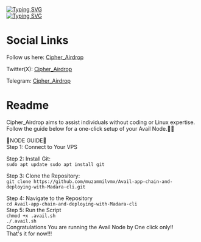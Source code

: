 [![Typing SVG](https://readme-typing-svg.demolab.com/?lines=Avail+Appchain+Node+One+Click+Install)](https://git.io/typing-svg)<br>
[![Typing SVG](https://readme-typing-svg.demolab.com/?lines=By+Cipher_Airdrop)](https://git.io/typing-svg)

<h1>Social Links</h1>

Follow us here: [Cipher_Airdrop](https://linktr.ee/cadrop)

Twitter(X): [Cipher_Airdrop](https://x.com/cipher_airdrop)

Telegram: [Cipher_Airdrop](https://t.me/+tFmYJSANTD81MzE1)


<h1>Readme</h1>
Cipher_Airdrop aims to assist individuals without coding or Linux expertise. Follow the guide below for a one-click setup of your Avail Node.👏😒

🌟NODE GUIDE🌟<br>
Step 1: Connect to Your VPS

Step 2: Install Git:<br>
`sudo apt update
sudo apt install git
`

Step 3: Clone the Repository:<br>
`git clone https://github.com/muzammilvmx/Avail-app-chain-and-deploying-with-Madara-cli.git
`<br>

Step 4: Navigate to the Repository<br>
`cd Avail-app-chain-and-deploying-with-Madara-cli
`<br>
Step 5: Run the Script<br>
`chmod +x .avail.sh`<br>
`./.avail.sh`<br>
Congratulations You are running the Avail Node by One click only!!<br>
That's it for now!!!
